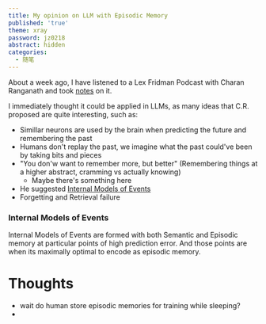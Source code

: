 ```yaml
---
title: My opinion on LLM with Episodic Memory
published: 'true'
theme: xray
password: jz0218
abstract: hidden
categories:
  - 随笔
---
```


About a week ago, I have listened to a Lex Fridman Podcast with Charan Ranganath and took [notes](https://www.dropbox.com/scl/fi/syyudxamt538dr5d8w0c8/Notes-On-Lex-Podcast-with-Charan-Ranganath.pdf?rlkey=ojqml8088x73bnmzzsnap5aeu&st=0iyd1yu7&dl=0) on it.

I immediately thought it could be applied in LLMs, as many ideas that C.R. proposed are quite interesting, such as:
- Simillar neurons are used by the brain when predicting the future and remembering the past
- Humans don't replay the past, we imagine what the past could've been by taking bits and pieces
- "You don'w want to remember more, but better" (Remembering things at a higher abstract, cramming vs actually knowing)
  - Maybe there's something here
- He suggested [Internal Models of Events](#internal-models-of-events)
- Forgetting and Retrieval failure


### Internal Models of Events

Internal Models of Events are formed with both Semantic and Episodic memory at particular points of high prediction error. And those points are when its maximally optimal to encode as episodic memory.

# Thoughts

- wait do human store episodic memories for training while sleeping? 
- 
